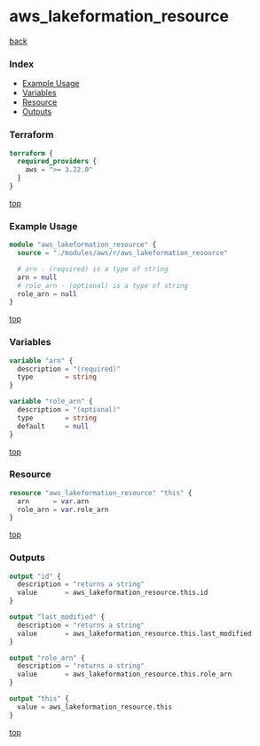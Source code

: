 # aws_lakeformation_resource

[back](../aws.md)

### Index

- [Example Usage](#example-usage)
- [Variables](#variables)
- [Resource](#resource)
- [Outputs](#outputs)

### Terraform

```terraform
terraform {
  required_providers {
    aws = ">= 3.22.0"
  }
}
```

[top](#index)

### Example Usage

```terraform
module "aws_lakeformation_resource" {
  source = "./modules/aws/r/aws_lakeformation_resource"

  # arn - (required) is a type of string
  arn = null
  # role_arn - (optional) is a type of string
  role_arn = null
}
```

[top](#index)

### Variables

```terraform
variable "arn" {
  description = "(required)"
  type        = string
}

variable "role_arn" {
  description = "(optional)"
  type        = string
  default     = null
}
```

[top](#index)

### Resource

```terraform
resource "aws_lakeformation_resource" "this" {
  arn      = var.arn
  role_arn = var.role_arn
}
```

[top](#index)

### Outputs

```terraform
output "id" {
  description = "returns a string"
  value       = aws_lakeformation_resource.this.id
}

output "last_modified" {
  description = "returns a string"
  value       = aws_lakeformation_resource.this.last_modified
}

output "role_arn" {
  description = "returns a string"
  value       = aws_lakeformation_resource.this.role_arn
}

output "this" {
  value = aws_lakeformation_resource.this
}
```

[top](#index)